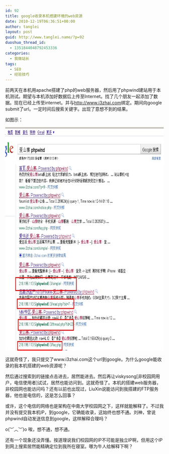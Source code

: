 ```yaml
---
id: 92
title: google收录本机搭建环境的web资源
date: 2010-12-19T06:36:51+00:00
author: tanglei
layout: post
guid: http://www.tanglei.name/?p=92
duoshuo_thread_id:
  - 1351844048792453336
categories:
  - 我做站长
tags:
  - SEO
  - 经验技巧
---
```

前两天在本机用apache搭建了php的web服务器，然后用了phpwind建站用于本机测试。期望与本机添加好数据后上传至Internet。找了几个朋友一起添加了数据。现在已经上传至internet。并与<http://www.i3zhai.com>绑定。期间向google submit了url。一定时间后搜索关键字。出现了意想不到的结果。

如图示：

[<img class="alignleft size-full wp-image-91" title="爱山寨google收录" src="/wp-content/uploads/2010/12/爱山寨google收录.jpg" alt="" width="777" height="709" />](/wp-content/uploads/2010/12/爱山寨google收录.jpg)
  

  
这就奇怪了，我只提交了www.i3zhai.com这个url到google。为什么google能收录的我本机搭建的web资源呢？
  
然后通过搜索到的链接点击进去，居然能进去。然后再让viskysong[非校园网用户，电信使用者]试试，居然也能访问到。这就奇怪了。本机的搭建web服务器，非校园网也能访问吗？还有以前也出现过，LiuXin说能访问到我搭建的FTP服务器，他也是电信的，这是怎么回事？
  
或许，这个电信的网络也是架构在中南大学校园网之下，这样就能解释了。不过我并没有提交我本机IP，到google，它确能收录，这始终也想不通。刘神，曾说phpwind自动发送信息到google，这样解释合理吗？
  
o(︶︿︶)o 唉，想不通，想不通。
  
还有一个现象还没弄懂。按道理说我们校园网的IP不可能是独立IP啊，但用这个IP到网上搜索居然能精确定位到我所在寝室。哪为牛人给解释下啊？
